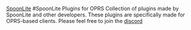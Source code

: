 [SpoonLite](https://imgur.com/a/FlVvEfG)
#SpoonLite Plugins for OPRS
Collection of plugins made by SpoonLite and other developers. These plugins are specifically made for OPRS-based clients.
Please feel free to join the [discord](https://discord.gg/mZvA6My)
